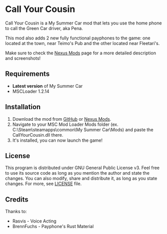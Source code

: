 # Call Your Cousin

Call Your Cousin is a My Summer Car mod that lets you use the home phone to call the Green Car driver, aka Pena.

This mod also adds 2 new fully functional payphones to the game: one located at the town, near Teimo's Pub and the other located near Fleetari's.

Make sure to check the [Nexus Mods](https://www.nexusmods.com/mysummercar/mods/203/?tab=description) page for a more detailed description and screenshots!

## Requirements

- **Latest version** of My Summer Car
- MSCLoader 1.2.14

## Installation

1. Download the mod from [GitHub](https://github.com/tiagomarked/CallYourCousin/releases) or [Nexus Mods](https://www.nexusmods.com/mysummercar/mods/203/?tab=files).
2. Navigate to your MSC Mod Loader Mods folder (ex. C:\Steam\steamapps\common\My Summer Car\Mods) and paste the CallYourCousin.dll there.
3. It's installed, you can now launch the game!

## License

This program is distributed under GNU General Public License v3. Feel free to use its source code as long as you mention the author and state the changes. You can also modify, share and distribute it, as long as you state changes. For more, see [LICENSE](LICENSE.txt) file.

## Credits
Thanks to:
 - Rasvis - Voice Acting
 - BrennFuchs - Payphone's Rust Material
